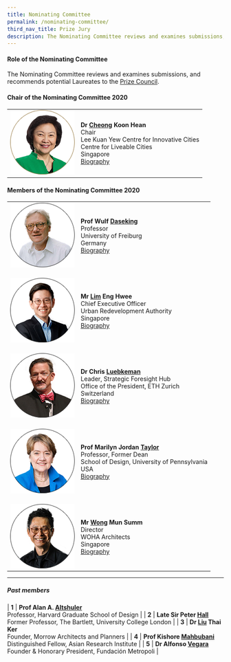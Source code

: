 ```yaml
---
title: Nominating Committee
permalink: /nominating-committee/
third_nav_title: Prize Jury
description: The Nominating Committee reviews and examines submissions, and recommends potential Laureates to the Prize Council.
---
```


#### **Role of the Nominating Committee**

The Nominating Committee reviews and examines submissions, and recommends potential Laureates to the [Prize Council](/prize-council/).

#### **Chair of the Nominating Committee 2020**

<table style="width: 100%;" border="0" cellpadding="10">
<tbody>
<tr>
<td style="width: 150px;"><img src="/images/jury/cheong-koon-hean.png" alt="Cheong Koon Hean" /></td>
<td><strong>Dr <u>Cheong</u> Koon Hean</strong><br />Chair<br />Lee Kuan Yew Centre for Innovative Cities <br> Centre for Liveable Cities<br />Singapore<br><a href="/cheong-koon-hean/">Biography</a></td>
</tr>
</tbody>
</table>

#### **Members of the Nominating Committee 2020**

<table style="width: 100%;" border="0" cellpadding="10">
<tbody>
<tr>
<td style="width: 150px;"><img src="/images/jury/wulf-daseking.png" alt="Wulf Daseking" /><br></td>
<td><strong>Prof Wulf <u>Daseking</u></strong><br />Professor<br />University of Freiburg<br />Germany<br><a href="/wulf-daseking/">Biography</a></td>
</tr>
<tr>
<td><br><img src="/images/jury/lim-eng-hwee.png" alt="Lim Eng Hwee" /><br></td>
<td><br><strong>Mr <u>Lim</u> Eng Hwee</strong><br />Chief Executive Officer<br />Urban Redevelopment Authority<br />Singapore<br><a href="/lim-eng-hwee/">Biography</a></td>
</tr>
<tr>
<td><br><img src="/images/jury/chris-luebkeman.png" alt="Chris Luebkeman" /><br></td>
<td><br><strong>Dr Chris <u>Luebkeman</u></strong><br />Leader, Strategic Foresight Hub <br> Office of the President, ETH Zurich<br />Switzerland<br><a href="/chris-luebkeman/">Biography</a></td>
</tr>
<tr>
<td><br><img src="/images/jury/marilyn-taylor.png" alt="Marilyn Taylor" /><br></td>
<td><br><strong>Prof Marilyn Jordan <u>Taylor</u></strong><br />Professor, Former Dean<br />School of Design, University of Pennsylvania<br />USA<br><a href="/marilyn-taylor/">Biography</a></td>
</tr>
<tr>
<td><br><img src="/images/jury/wong-mun-summ.png" alt="Wong Mun Summ" /><br></td>
<td><br><strong>Mr <u>Wong</u> Mun Summ</strong><br />Director<br />WOHA Architects<br />Singapore<br><a href="/wong-mun-summ/">Biography</a></td>
</tr>
</tbody>
</table>

---

##### **Past members**

| **1** | **Prof Alan A. <u>Altshuler</u>** <br> Professor, Harvard Graduate School of Design | 
| **2** | **Late Sir Peter <u>Hall</u>** <br> Former Professor, The Bartlett, University College London | 
| **3** | **Dr <u>Liu</u> Thai Ker** <br> Founder, Morrow Architects and Planners |
| **4** | **Prof Kishore <u>Mahbubani</u>** <br> Distinguished Fellow, Asian Research Institute |
| **5** | **Dr Alfonso <u>Vegara</u>** <br> Founder & Honorary President, Fundación Metropoli |
